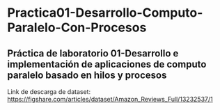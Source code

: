 # Practica01-Desarrollo-Computo-Paralelo-Con-Procesos

## Práctica de laboratorio 01-Desarrollo e implementación de aplicaciones de computo paralelo basado en hilos y procesos

Link de descarga de dataset: https://figshare.com/articles/dataset/Amazon_Reviews_Full/13232537/1
